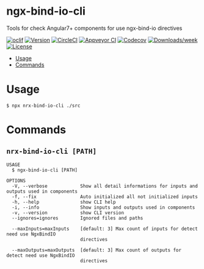 ngx-bind-io-cli
===============

Tools for check Angular7+ components for use ngx-bind-io directives

[![oclif](https://img.shields.io/badge/cli-oclif-brightgreen.svg)](https://oclif.io)
[![Version](https://img.shields.io/npm/v/ngx-bind-io-cli.svg)](https://npmjs.org/package/ngx-bind-io-cli)
[![CircleCI](https://circleci.com/gh/EndyKaufman/ngx-bind-io-cli/tree/master.svg?style=shield)](https://circleci.com/gh/EndyKaufman/ngx-bind-io-cli/tree/master)
[![Appveyor CI](https://ci.appveyor.com/api/projects/status/github/EndyKaufman/ngx-bind-io-cli?branch=master&svg=true)](https://ci.appveyor.com/project/EndyKaufman/ngx-bind-io-cli/branch/master)
[![Codecov](https://codecov.io/gh/EndyKaufman/ngx-bind-io-cli/branch/master/graph/badge.svg)](https://codecov.io/gh/EndyKaufman/ngx-bind-io-cli)
[![Downloads/week](https://img.shields.io/npm/dw/ngx-bind-io-cli.svg)](https://npmjs.org/package/ngx-bind-io-cli)
[![License](https://img.shields.io/npm/l/ngx-bind-io-cli.svg)](https://github.com/EndyKaufman/ngx-bind-io-cli/blob/master/package.json)

* [Usage](#usage)
* [Commands](#commands)

# Usage
<!-- ussage -->
```sh-session
$ npx nrx-bind-io-cli ./src
```
<!-- ussagestop -->


# Commands
<!-- commands -->

## `nrx-bind-io-cli [PATH]`

```
USAGE
  $ ngx-bind-io-cli [PATH]

OPTIONS
  -V, --verbose            Show all detail informations for inputs and outputs used in components
  -f, --fix                Auto initialized all not initialized inputs
  -h, --help               show CLI help
  -i, --info               Show inputs and outputs used in components
  -v, --version            show CLI version
  --ignores=ignores        Ignored files and paths

  --maxInputs=maxInputs    [default: 3] Max count of inputs for detect need use NgxBindIO
                           directives

  --maxOutputs=maxOutputs  [default: 3] Max count of outputs for detect need use NgxBindIO
                           directives
```
<!-- commandsstop -->